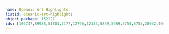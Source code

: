 ```yaml
---
name: Oceanic Art Highlights
listId: oceanic-art-highlights
object_package: 152127
ids: [106737,89938,51803,7177,12790,12133,5859,5969,5754,5753,28662,4042,3386,3385,9001,2207,2138,1699,1650,9000]
---
```


